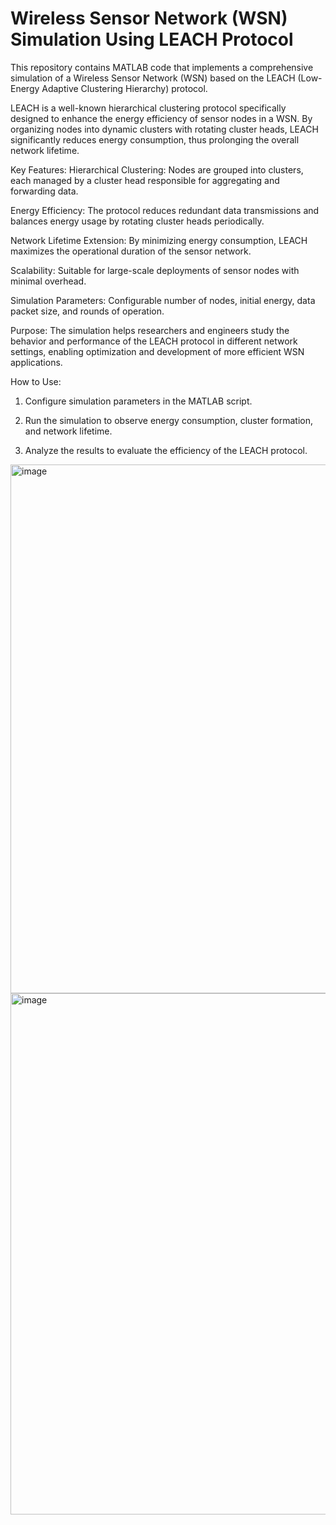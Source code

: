 # Wireless Sensor Network (WSN) Simulation Using LEACH Protocol
This repository contains MATLAB code that implements a comprehensive simulation of a Wireless Sensor Network (WSN) based on the LEACH (Low-Energy Adaptive Clustering Hierarchy) protocol.

LEACH is a well-known hierarchical clustering protocol specifically designed to enhance the energy efficiency of sensor nodes in a WSN. By organizing nodes into dynamic clusters with rotating cluster heads, LEACH significantly reduces energy consumption, thus prolonging the overall network lifetime.

Key Features:
Hierarchical Clustering: Nodes are grouped into clusters, each managed by a cluster head responsible for aggregating and forwarding data.

Energy Efficiency: The protocol reduces redundant data transmissions and balances energy usage by rotating cluster heads periodically.

Network Lifetime Extension: By minimizing energy consumption, LEACH maximizes the operational duration of the sensor network.

Scalability: Suitable for large-scale deployments of sensor nodes with minimal overhead.

Simulation Parameters: Configurable number of nodes, initial energy, data packet size, and rounds of operation.

Purpose:
The simulation helps researchers and engineers study the behavior and performance of the LEACH protocol in different network settings, enabling optimization and development of more efficient WSN applications.

How to Use:
1) Configure simulation parameters in the MATLAB script.

2) Run the simulation to observe energy consumption, cluster formation, and network lifetime.

3) Analyze the results to evaluate the efficiency of the LEACH protocol.

<img width="1490" height="846" alt="image" src="https://github.com/user-attachments/assets/5ad20d88-f75d-4da2-bb85-303d6b0c8d54" />
<img width="1491" height="834" alt="image" src="https://github.com/user-attachments/assets/bf51fa9a-05d8-4543-b14f-8500385f0ab0" />



